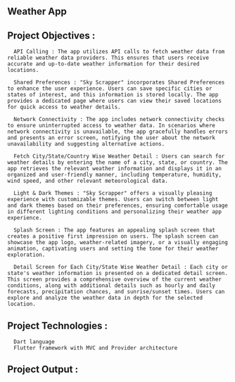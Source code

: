 ##  Weather App
##  Project Objectives :
      API Calling : The app utilizes API calls to fetch weather data from reliable weather data providers. This ensures that users receive accurate and up-to-date weather information for their desired locations.
    
      Shared Preferences : "Sky Scrapper" incorporates Shared Preferences to enhance the user experience. Users can save specific cities or states of interest, and this information is stored locally. The app provides a dedicated page where users can view their saved locations for quick access to weather details.

      Network Connectivity : The app includes network connectivity checks to ensure uninterrupted access to weather data. In scenarios where network connectivity is unavailable, the app gracefully handles errors and presents an error screen, notifying the user about the network unavailability and suggesting alternative actions.

      Fetch City/State/Country Wise Weather Detail : Users can search for weather details by entering the name of a city, state, or country. The app retrieves the relevant weather information and displays it in an organized and user-friendly manner, including temperature, humidity, wind speed, and other relevant meteorological data.

      Light & Dark Themes : "Sky Scrapper" offers a visually pleasing experience with customizable themes. Users can switch between light and dark themes based on their preferences, ensuring comfortable usage in different lighting conditions and personalizing their weather app experience.
  
      Splash Screen : The app features an appealing splash screen that creates a positive first impression on users. The splash screen can showcase the app logo, weather-related imagery, or a visually engaging animation, captivating users and setting the tone for their weather exploration.

      Detail Screen for Each City/State Wise Weather Detail : Each city or state's weather information is presented on a dedicated detail screen. This screen provides a comprehensive overview of the current weather conditions, along with additional details such as hourly and daily forecasts, precipitation chances, and sunrise/sunset times. Users can explore and analyze the weather data in depth for the selected location.

##  Project Technologies :
      Dart language
      Flutter framework with MVC and Provider architecture
##  Project Output :

